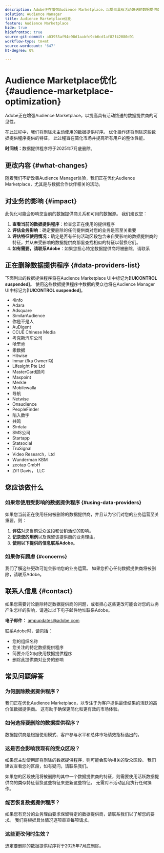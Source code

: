 ```yaml
---
description: Adobe正在增强Audience Marketplace，以提高具有活动馈送的数据提供商的可见性。
solution: Audience Manager
title: Audience Marketplace优化
feature: Audience Marketplace
hide: true
hidefromtoc: true
source-git-commit: a03953af94e98d1aabfc9cb6cd1af82f42080d91
workflow-type: tm+mt
source-wordcount: '647'
ht-degree: 0%

---
```



# Audience Marketplace优化 {#audience-marketplace-optimization}

Adobe正在增强Audience Marketplace，以提高具有活动馈送的数据提供商的可见性。

在此过程中，我们将删除未主动使用的数据提供程序。 优化操作还将删除这些数据提供程序提供的特征。 此过程旨在简化市场并提高所有用户的整体性能。

**时间线：**&#x200B;数据提供程序将于2025年7月底删除。

## 更改内容 {#what-changes}

随着我们不断改善Audience Manager体验，我们正在优化Audience Marketplace，尤其是与数据合作伙伴相关的活动。

## 对业务的影响 {#impact}

此优化可能会影响您当前的数据提供商关系和可用的数据源。 我们建议您：

1. **查看当前的数据提供程序**：检查您正在使用的提供程序
2. **评估业务影响**：确定要删除的任何提供商对您的业务是否至关重要
3. **评估特征使用情况**：确定是否有任何活动区段包含来自受影响的数据提供商的特征，并从未受影响的数据提供商那里查找相似的特征以替换它们。
4. **如有需要，请联系Adobe**：如果您担心特定数据提供商将被删除，请联系

## 正在删除数据提供程序 {#data-providers-list}

下面列出的数据提供程序将在Audience Marketplace UI中标记为&#x200B;**[!UICONTROL suspended]**。 使用这些数据提供程序中数据的受众也将在Audience Manager UI中标记为&#x200B;**[!UICONTROL suspended]**。

* 4info
* Adara
* Adsquare
* SimilarAudience
* 你是不是人
* AuDigent
* CCUE Chinese Media
* 考克斯汽车公司
* 哈里肯
* 汞数据
* Hitwise
* Inmar (fka OwnerIQ)
* Lifesight Pte Ltd
* MasterCard顾问
* Maxpoint
* Merkle
* Mobilewalla
* 导航
* Netwise
* Onaudience
* PeopleFinder
* 陷入数字
* 共鸣
* Sirdata
* SMS公司
* Startapp
* Statsocial
* TruSignal
* Video Research，Ltd
* Wunderman KBM
* zeotap GmbH
* Ziff Davis， LLC


## 您应该做什么

### 如果您使用受影响的数据提供程序 {#using-data-providers}

如果您当前正在使用任何被删除的数据提供商，并且认为它们对您的业务运营至关重要，则：

1. **评估**&#x200B;对您当前受众区段和营销活动的影响。
2. **记录您的用例**&#x200B;以及保留该提供商的业务理由。
3. **使用以下提供的信息联系Adobe**。

### 如果你有顾虑 {#concerns}

我们了解这些更改可能会影响您的业务运营。 如果您担心任何数据提供商将被删除，请联系Adobe。

## 联系人信息 {#contact}

如果您需要讨论删除特定数据提供商的问题，或者担心这些更改可能会对您的业务产生怎样的影响，请通过以下电子邮件地址联系Adobe。

**电子邮件：** ampupdates@adobe.com

联系Adobe时，请包括：

* 您的组织名称
* 您关注的特定数据提供程序
* 简要介绍如何使用数据提供程序
* 删除此提供商对业务的影响

## 常见问题解答

### 为何删除数据提供程序？

我们正在优化Audience Marketplace，以专注于为客户提供最佳结果的活跃的高价值数据提供商。 这有助于确保更简化和更有效的市场体验。

### 如何选择要删除的数据提供程序？

数据提供商是根据使用模式、客户参与水平和总体市场绩效指标选出的。

### 这是否会影响我现有的受众区段？

如果您主动使用即将删除的数据提供程序，则可能会影响相关的受众区段。 我们建议查看您的区段，如有疑问，请联系我们。

如果您的区段使用将被删除的其中一个数据提供商的特征，则需要使用活跃数据提供商的类似特征替换这些特征来更新这些特征。 无需对不活动区段执行任何操作。

### 能否恢复数据提供程序？

如果您有充分的业务理由要求保留特定的数据提供商，请联系我们以了解您的要求。 我们将根据具体情况逐项审查每项请求。

### 这些更改何时生效？

选定要删除的数据提供程序将于2025年7月底删除。
